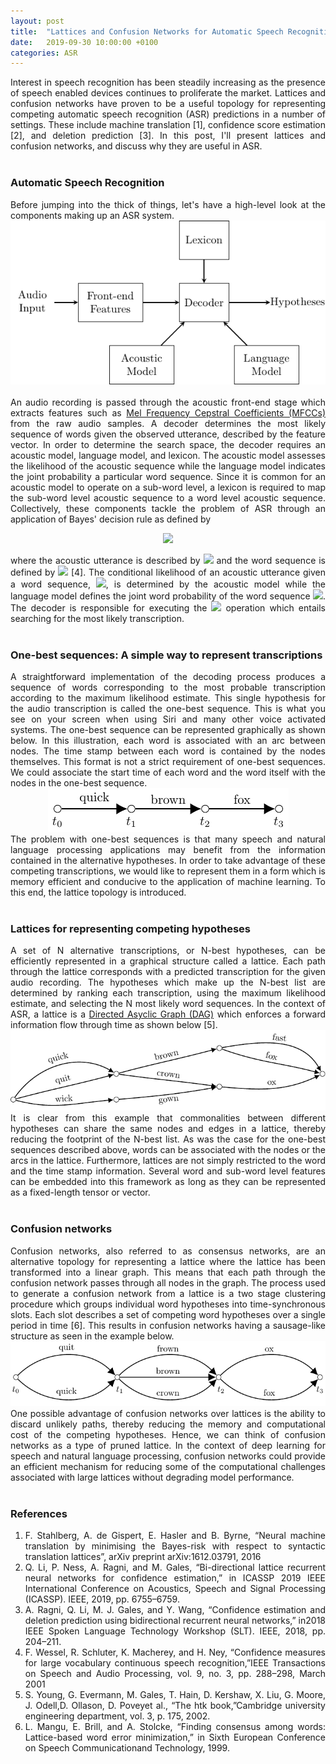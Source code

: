 ```yaml
---
layout: post
title:  "Lattices and Confusion Networks for Automatic Speech Recognition"
date:   2019-09-30 10:00:00 +0100
categories: ASR
---
```


<div style="text-align: justify">
Interest in speech recognition has been steadily increasing as the presence of speech enabled devices continues to proliferate the market. Lattices and confusion networks have proven to be a useful topology for representing competing automatic speech recognition (ASR) predictions in a number of settings. These include machine translation [1], confidence score estimation [2], and deletion prediction [3]. In this post, I'll present lattices and confusion networks, and discuss why they are useful in ASR. </div>
<br/>

### Automatic Speech Recognition
<div style="text-align: justify">
Before jumping into the thick of things, let's have a high-level look at the components making up an ASR system.
</div>

<div style="text-align:left"><img src="/post_pdfs/lattices_for_asr/automatic-speech-recongition-high-level.png" />
</div><br/>


<div style="text-align: justify">
An audio recording is passed through the acoustic front-end stage which extracts features such as <a href="https://medium.com/prathena/the-dummys-guide-to-mfcc-aceab2450fd">Mel Frequency Cepstral Coefficients (MFCCs)</a> from the raw audio samples. A decoder determines the most likely sequence of words given the observed utterance, described by the feature vector. In order to determine the search space, the decoder requires an acoustic model, language model, and lexicon. The acoustic model assesses the likelihood of the acoustic sequence while the language model indicates the joint probability a particular word sequence. Since it is common for an acoustic model to operate on a sub-word level, a lexicon is required to map the sub-word level acoustic sequence to a word level acoustic sequence. Collectively, these components tackle the problem of ASR through an application of Bayes' decision rule as defined by 
</div>

<p align="center">
<img src="https://latex.codecogs.com/gif.latex?\hat{\mathbf{w}}&space;=&space;\arg\max_\mathbf{w}&space;P(\mathbf{w}&space;|&space;\mathbf{o})&space;=&space;\arg\max_\mathbf{w}&space;\frac{p(\mathbf{o}&space;|&space;\mathbf{w})&space;P(\mathbf{w})}{p(\mathbf{o})}">
</p>

<div style="text-align: justify">
where the acoustic utterance is described by <img src="https://latex.codecogs.com/gif.latex?\mathbf{o}"> and the word sequence is defined by <img src="https://latex.codecogs.com/gif.latex?\mathbf{w}"> [4]. The conditional likelihood of an acoustic utterance given a word sequence, <img src="https://latex.codecogs.com/gif.latex?p(\mathbf{o} |\mathbf{w})">, is determined by the acoustic model while the language model defines the joint word probability of the word sequence <img src="https://latex.codecogs.com/gif.latex?P(\mathbf{w})">. The decoder is responsible for executing the <img src="https://latex.codecogs.com/gif.latex?\arg\max_\mathbf{w}"> operation which entails searching for the most likely transcription.
</div>
<br/>

### One-best sequences: A simple way to represent transcriptions
<div style="text-align: justify">
A straightforward implementation of the decoding process produces a sequence of words corresponding to the most probable transcription according to the maximum likelihood estimate. This single hypothesis for the audio transcription is called the one-best sequence. This is what you see on your screen when using Siri and many other voice activated systems. The one-best sequence can be represented graphically as shown below. In this illustration, each word is associated with an arc between nodes. The time stamp between each word is contained by the nodes themselves. This format is not a strict requirement of one-best sequences. We could associate the start time of each word and the word itself with the nodes in the one-best sequence. </div>

<div style="text-align:center"><img src="/post_pdfs/lattices_for_asr/one-best.png" />
</div>

<div style="text-align: justify">
The problem with one-best sequences is that many speech and natural language processing applications may benefit from the information contained in the alternative hypotheses. In order to take advantage of these competing transcriptions, we would like to represent them in a form which is memory efficient and conducive to the application of machine learning. To this end, the lattice topology is introduced. </div>
<br/>


### Lattices for representing competing hypotheses
<div style="text-align: justify">
A set of N alternative transcriptions, or N-best hypotheses, can be efficiently represented in a graphical structure called a lattice. Each path through the lattice corresponds with a predicted transcription for the given audio recording. The hypotheses which make up the N-best list are determined by ranking each transcription, using the maximum likelihood estimate, and selecting the N most likely word sequences. In the context of ASR, a lattice is a <a href="https://en.wikipedia.org/wiki/Directed_acyclic_graph">Directed Asyclic Graph (DAG)</a> which enforces a forward information flow through time as shown below [5].
</div>

<div style="text-align:center"><img src="/post_pdfs/lattices_for_asr/lattice.png" />
</div>

<div style="text-align: justify">
It is clear from this example that commonalities between different hypotheses can share the same nodes and edges in a lattice, thereby reducing the footprint of the N-best list. As was the case for the one-best sequences described above, words can be associated with the nodes or the arcs in the lattice. Furthermore, lattices are not simply restricted to the word and the time stamp information. Several word and sub-word level features can be embedded into this framework as long as they can be represented as a fixed-length tensor or vector.
</div> <br/>

### Confusion networks
<div style="text-align: justify">
Confusion networks, also referred to as consensus networks, are an alternative topology for representing a lattice where the lattice has been transformed into a linear graph. This means that each path through the confusion network passes through all nodes in the graph. The process used to generate a confusion network from a lattice is a two stage clustering procedure which groups individual word hypotheses into time-synchronous slots. Each slot describes a set of competing word hypotheses over a single period in time [6]. This results in confusion networks having a sausage-like structure as seen in the example below.
</div>

<div style="text-align:center"><img src="/post_pdfs/lattices_for_asr/confusion-network.png" />
</div>

<div style="text-align: justify">
One possible advantage of confusion networks over lattices is the ability to discard unlikely paths, thereby reducing the memory and computational cost of the competing hypotheses. Hence, we can think of confusion networks as a type of pruned lattice. In the context of deep learning for speech and natural language processing, confusion networks could provide an efficient mechanism for reducing some of the computational challenges associated with large lattices without degrading model performance. 
</div> <br/>

### References
<div style="text-align: justify">
<ol>
<li> F. Stahlberg, A. de Gispert, E. Hasler and B. Byrne, “Neural machine translation by minimising the Bayes-risk with respect to syntactic translation lattices”, arXiv preprint arXiv:1612.03791, 2016</li>

<li> Q. Li, P. Ness, A. Ragni, and M. Gales, “Bi-directional lattice recurrent neural networks for confidence estimation,” in ICASSP 2019 IEEE International Conference on Acoustics, Speech and Signal Processing (ICASSP). IEEE, 2019, pp. 6755–6759.</li>

<li> A. Ragni, Q. Li, M. J. Gales, and Y. Wang, “Confidence estimation and deletion prediction using bidirectional recurrent neural networks,” in2018 IEEE Spoken Language Technology Workshop (SLT). IEEE, 2018, pp. 204–211.</li>

<li> F. Wessel, R. Schluter, K. Macherey, and H. Ney, “Confidence measures for large vocabulary continuous speech recognition,”IEEE Transactions on Speech and Audio Processing, vol. 9, no. 3, pp. 288–298, March 2001</li>

<li> S. Young, G. Evermann, M. Gales, T. Hain, D. Kershaw, X. Liu, G. Moore, J. Odell,D. Ollason, D. Poveyet al., “The htk book,”Cambridge university engineering department, vol. 3, p. 175, 2002.</li>

<li> L. Mangu, E. Brill, and A. Stolcke, “Finding consensus among words: Lattice-based word error minimization,” in Sixth European Conference on Speech Communicationand Technology, 1999.</li>
</ol> 
</div>
